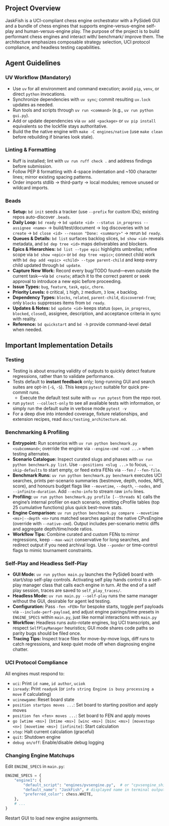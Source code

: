 ## Project Overview

JaskFish is a UCI-compliant chess engine orchestrator with a PySide6 GUI and a bundle of chess engines that supports engine-versus-engine self-play and human-versus-engine play. The purpose of the project is to build performant chess engines and interact with/ benchmark/ improve them. The architecture emphasizes composable strategy selection, UCI protocol compliance, and headless testing capabilities.


## Agent Guidelines

### UV Workflow (Mandatory)
- Use `uv` for all environment and command execution; avoid `pip`, `venv`, or direct `python` invocations.
- Synchronize dependencies with `uv sync`; commit resulting `uv.lock` updates as needed.
- Run tools and scripts through `uv run <command>` (e.g., `uv run python gui.py`).
- Add or update dependencies via `uv add <package>` or `uv pip install` equivalents so the lockfile stays authoritative.
- Build the the native engine with `make -C engines/native` (use `make clean` before rebuilding if binaries look stale).

### Linting & Formatting
- Ruff is installed; lint with `uv run ruff check .` and address findings before submission.
- Follow PEP 8 formatting with 4-space indentation and ~100 character lines; mirror existing spacing patterns.
- Order imports stdlib → third-party → local modules; remove unused or wildcard imports.

### Beads
- **Setup:** `bd init` seeds a tracker (use `--prefix` for custom IDs); existing repos auto-discover `.beads`.
- **Daily Loop:** `bd ready` → `bd update <id> --status in_progress --assignee <name>` → build/test/document → log discoveries with `bd create` → `bd close <id> --reason "Done: <summary>"` → rerun `bd ready`.
- **Queues & Details:** `bd list` surfaces backlog slices, `bd show <id>` reveals metadata, and `bd dep tree <id>` maps deliverables and blockers.
- **Epics & Hierarchies:** `bd list --type epic` highlights umbrellas; refine scope via `bd show <epic>` or `bd dep tree <epic>`; connect child work with `bd dep add <epic> <child> --type parent-child` and keep every child updated through `bd update`.
- **Capture New Work:** Record every bug/TODO found—even outside the current task—via `bd create`; attach it to the correct parent or seek approval to introduce a new epic before proceeding.
- **Issue Types:** `bug`, `feature`, `task`, `epic`, `chore`.
- **Priority Levels:** `0` critical, `1` high, `2` medium, `3` low, `4` backlog.
- **Dependency Types:** `blocks`, `related`, `parent-child`, `discovered-from`; only `blocks` suppresses items from `bd ready`.
- **Updates & Notes:** `bd update <id>` keeps status (`open`, `in_progress`, `blocked`, `closed`), assignee, description, and acceptance criteria in sync with reality.
- **Reference:** `bd quickstart` and `bd -h` provide command-level detail when needed.


## Important Implementation Details

### Testing
- Testing is about ensuring validity of outputs to quickly detect feature regressions, rather than to validate performance.
- Tests default to **instant feedback** only; long-running GUI and search suites are opt-in (`-G`, `-S`). This keeps `pytest` suitable for quick pre-commit runs.
  - Execute the default test suite with `uv run pytest` from the repo root.
- run `pytest --collect-only` to see all available tests with information, or simply run the default suite in verbose mode `pytest -v`
- For a deep dive into intended coverage, fixture relationships, and extension
  recipes, read `docs/testing_architecture.md`.

### Benchmarking & Profiling
- **Entrypoint:** Run scenarios with `uv run python benchmark.py <subcommand>`; override the engine via `--engine-cmd <cmd ...>` when testing alternates.
- **Scenario Catalogue:** Inspect curated slugs and phases with `uv run python benchmark.py list`. Use `--positions <slug ...>` to focus, `--skip-defaults` to start empty, or feed extra FENs via `--fen` / `--fen-file`.
- **Benchmark Runs:** `uv run python benchmark.py benchmark` executes UCI searches, prints per-scenario summaries (bestmove, depth, nodes, NPS, score), and honours budget flags like `--movetime`, `--depth`, `--nodes`, and `--infinite-duration`. Add `--echo-info` to stream raw `info` lines.
- **Profiling:** `uv run python benchmark.py profile [--threads N]` calls the engine’s internal profiler on each scenario, emitting cProfile tables (top 25 cumulative functions) plus quick best-move stats.
- **Engine Comparison:** `uv run python benchmark.py compare --movetime <ms>|--depth <n>` runs matched searches against the native CPvsEngine (override with `--native-cmd`). Output includes per-scenario metric diffs and aggregate depth/time/node ratios.
- **Workflow Tips:** Combine curated and custom FENs to mirror regressions, keep `--max-wait` conservative for long searches, and redirect output if you need archival logs. Use `--ponder` or time-control flags to mimic tournament constraints.


### Self-Play and Headless Self-Play
- **GUI Mode:** `uv run python main.py` launches the PySide6 board with start/stop self-play controls. Activating self play hands control to a self-play manager class that calls each engine in turn. At the end of a self play session, traces are saved to `self_play_traces/`.
- **Headless Mode:** `uv run main.py --self-play` runs the same manager without the GUI, desirable for agent led testing.
- **Configuration:** Pass `-fen <FEN>` for bespoke starts, toggle perf payloads via `--include-perf-payload`, and adjust engine pairings/time presets in `ENGINE_SPECS` within `main.py`, just like normal interactions with `main.py`
- **Workflow:** Headless runs auto-rotate engines, log UCI transcripts, and respect `SelfPlayManager` heuristics; GUI mode shares code paths so parity bugs should be filed once.
- **Tracing Tips:** Inspect trace files for move-by-move logs, diff runs to catch regressions, and keep quiet mode off when diagnosing engine chatter.


### UCI Protocol Compliance

All engines must respond to:
- `uci`: Print `id name`, `id author`, `uciok`
- `isready`: Print `readyok` (or `info string Engine is busy processing a move` if calculating)
- `ucinewgame`: Reset board state
- `position startpos moves ...`: Set board to starting position and apply moves
- `position fen <fen> moves ...`: Set board to FEN and apply moves
- `go [wtime <ms>] [btime <ms>] [winc <ms>] [binc <ms>] [movestogo <n>] [movetime <ms>] [infinite]`: Start calculation
- `stop`: Halt current calculation (graceful)
- `quit`: Shutdown engine
- `debug on/off`: Enable/disable debug logging

### Changing Engine Matchups

Edit `ENGINE_SPECS` in `main.py`:
```python
ENGINE_SPECS = {
    "engine1": {
        "default_script": "engines/pvsengine.py",  # or "cpvsengine_shim.py", "simple_engine.py"
        "default_name": "JaskFish", # displayed name in terminal outputs and GUI
        "preferred_color": chess.WHITE,
    },
    # ...
}
```
Restart GUI to load new engine assignments.
